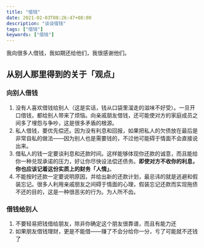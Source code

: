 ```yaml
---
title: "借钱"
date: 2021-02-03T08:26:47+08:00
description: "谈谈借钱"
tags: ["借钱"]
keywords: ["借钱"]
---
```


我向很多人借钱，我如期还给他们，我很感谢他们。

## 从别人那里得到的关于「观点」

### 向别人借钱

1. 没有人喜欢借钱给别人（这是实话，钱从口袋里溜走的滋味不好受）。一旦开口借钱，都给别人带来了烦恼。向亲戚朋友借钱，还可能使对方的家庭成员之间多了埋怨与争吵，这是很多矛盾的根源。
2. 私人借钱，要优先偿还。因为没有利息和回报，如果把私人的欠债放在最后是非常自私的做法——因为别人也是需要钱的，不过他可能碍于情面不会直接说出来。
3. 借私人的钱一定要谈利息和还款时间。这样能够体现你还款的诚意，而且能给你一种兑现承诺的压力，好让你尽快设法偿还债务。**即使对方不收你的利息，你也应该记着这份实质上的财务「人情」**。
4. 不能按时还款一定要说明原因，并给出新的还款计划，最忌讳的就是逃避和假装忘记。很多人利用亲戚朋友之间碍于情面的心理，假装忘记还款而实现拖债不还的目的，这是一种很恶劣的行为。为人所不齿。

### 借钱给别人

1. 不要轻易把钱借给朋友，除非你确定这个朋友很靠谱，而且有能力还
2. 如果朋友借钱理财，更是不能借——赚了不会分给你一分，亏了可能就不还钱了
